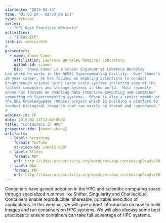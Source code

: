 ```yaml
---
startdate: "2019-02-13"
time: "01:00 pm - 02:00 pm EST"
type: Webinar
series:
  - "HPC Best Practices Webinars"
activities:
  - "IDEAS-ECP"
link-id: webinar026
#
presenters:
  - name: Shane Canon
    affiliation: Lawrence Berkeley National Laboratory
    github-id: scanon
    bio: "Shane Canon is a Senior Engineer at Lawrence Berkeley
Lab where he works in the NERSC Supercomputing Facility.  Over Shane’s
20 year career, he has focused on enabling scientists to conduct
breakthrough science using large-scale systems including some of the
fastest computers and storage systems in the world.  Most recently
Shane has focused on enabling data-intensive computing and container
computing on Supercomputing systems.  Shane is also a senior member of
the DOE KnowledgeBase (KBase) project which is building a platform to
conduct biological research that can easily be shared and reproduced."
#
webinar-id: 26
date: 2019-02-13T13:00-0500
title: "Containers in HPC"
presenter-ids: [canon-shane]
artifacts:
  - label: Recording
    format: YouTube
    yt-video-id: vzHnIS-bQQY
  - label: Slides
    format: PDF
    url: http://ideas-productivity.org/wordpress/wp-content/uploads/2019/02/webinar026-containers.pdf
  - label: Q&A
    format: PDF
    url: http://ideas-productivity.org/wordpress/wp-content/uploads/2019/02/webinar026-containers-qa.pdf
---
```

Containers have gained adoption in the HPC and scientific computing
space through specialized runtimes like Shifter, Singularity and
Charliecloud. Containers enable reproducible, shareable, portable
execution of applications. In this webinar, we will give a brief
introduction on how to build images and run containers on HPC
systems. We will also discuss some best practices to ensure containers
can take full advantage of HPC systems.
